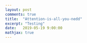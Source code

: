 ```yaml
---
layout: post
comments: true
title:  "Attention-is-all-you-nedd"
excerpt: "Testing"
date:   2019-05-19 9:00:00
mathjax: true
---
```

